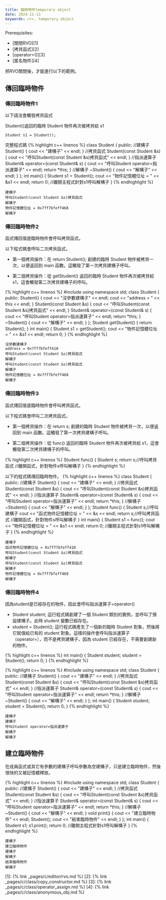 ```yaml
---
title: 臨時物件temporary object
date: 2024-11-13
keywords: c++, temporary object 
---
```


Prerequisites:

- [關閉RVO][1]
- [拷貝函式][2]
- [operator=()][3]
- [匿名物件][4]

把RVO關閉後，才能進行以下的範例。

## 傳回臨時物件

### 傳回臨時物件1

以下語法會觸發拷貝函式

Student()返回的臨時 Student 物件再次被拷貝給 s1

```
Student s1 = Student();
```

完整程式碼
{% highlight c++ linenos %}
class Student {
public:
  //建構子
  Student() {
    cout << "建構子" << endl;
  }
  //拷貝函式
  Student(const Student &s) {
    cout << "呼叫Student(const Student &s)拷貝函式" << endl;
  }
  //指派運算子
  Student& operator=(const Student& s) {
    cout << "呼叫Student operator=指派運算子" << endl;
    return *this;
  }
  //解構子
  ~Student() {
    cout << "解構子" << endl;
  }
};
int main() {
  Student s1 = Student();
  cout << "物件記憶體位址 = " << &s1 << endl;
  return 0;
  //離開主程式針對s1呼叫解構子
}
{% endhighlight %}

```
建構子
呼叫Student(const Student &s)拷貝函式
解構子
物件記憶體位址 = 0x7ff7bfeff468
解構子
```

### 傳回臨時物件2

函式傳回值是臨時物件會呼叫拷貝函式。

以下程式碼會呼叫二次拷貝函式。

- 第一個拷貝操作：在 return Student(); 創建的臨時 Student 物件被拷貝一次，以便返回到 main 函數。這觸發了第一次拷貝建構子呼叫。

- 第二個拷貝操作：從 getStudent() 返回的臨時 Student 物件再次被拷貝給 s1，這會觸發第二次拷貝建構子的呼叫。

{% highlight c++ linenos %}
#include <iostream>
using namespace std;
class Student {
public:
  Student() {
    cout << "沒參數建構子" << endl;
    cout << "address = " << this << endl;
  }
  Student(const Student &s) {
    cout << "呼叫Student(const Student &s)拷貝函式" << endl;
  }
  Student& operator=(const Student& s) {
    cout << "呼叫Student operator=指派運算子" << endl;
    return *this;
  }
  ~Student() {
    cout << "解構子" << endl;
  }
};
Student getStudent() {
  return Student();
}
int main() {
  Student s1 = getStudent();
  cout << "物件記憶體位址 = " << &s1 << endl;
  return 0;
}
{% endhighlight %}
```
沒參數建構子
address = 0x7ff7bfeff410
呼叫Student(const Student &s)拷貝函式
解構子
呼叫Student(const Student &s)拷貝函式
解構子
物件記憶體位址 = 0x7ff7bfeff468
解構子
```

### 傳回臨時物件3

函式傳回值是臨時物件會呼叫拷貝函式。

以下程式碼會呼叫二次拷貝函式。

- 第一個拷貝操作：在 return s; 創建的臨時 Student 物件被拷貝一次，以便返回到 main 函數。這觸發了第一次拷貝建構子呼叫。

- 第二個拷貝操作：從 func() 返回的臨時 Student 物件再次被拷貝給 s1，這會觸發第二次拷貝建構子的呼叫。

{% highlight c++ linenos %}
Student func() {
  Student s;
  return s;//呼叫拷貝函式
  //離開函式，針對物件s呼叫解構子
}
{% endhighlight %}

以下的程式碼傳回臨時物件。
{% highlight c++ linenos %}
class Student {
public:
	//建構子
  Student() {
    cout << "建構子" << endl;
  }
  //拷貝函式
  Student(const Student &s) {
    cout << "呼叫Student(const Student &s)拷貝函式" << endl;
  }
  //指派運算子
  Student& operator=(const Student& s) {
    cout << "呼叫Student operator=指派運算子" << endl;
    return *this;
  }
  //解構子
  ~Student() {
    cout << "解構子" << endl;
  }
};
Student func() {
  Student s;//呼叫建構子
  cout << "函式物件記憶體位址 = " << &s << endl;
  return s;//呼叫拷貝函式
  //離開函式，針對物件s呼叫解構子
}
int main() {
  Student s1 = func();
  cout << "物件記憶體位址 = " << &s1 << endl;
  return 0;
  //離開主程式針對s1呼叫解構子
}
{% endhighlight %}
```
建構子
函式物件記憶體位址 = 0x7ff7bfeff410
呼叫Student(const Student &s)拷貝函式
解構子
呼叫Student(const Student &s)拷貝函式
解構子
物件記憶體位址 = 0x7ff7bfeff468
解構子
```
### 傳回臨時物件4

因為student是已經存在的物件，因此會呼叫指派運算子=operator()

- Student student; 這行程式碼創建了一個 Student 類別的實例，並呼叫了預設建構子。此時 student 變數已經存在。
- student = Student(); 這行程式碼產生了一個新的臨時 Student 對象，然後將它賦值給已有的 student 對象。這樣的操作會呼叫指派運算子（operator=），而不是拷貝建構子，因為 student 已經存在，不需要創建新的物件。

{% highlight c++ linenos %}
int main() {
  Student student;
  student = Student();
  return 0;
}
{% endhighlight %}


{% highlight c++ linenos %}
#include <iostream>
using namespace std;
class Student {
public:
  //建構子
  Student() {
    cout << "建構子" << endl;
  }
  //拷貝函式
  Student(const Student &s) {
    cout << "呼叫Student(const Student &s)拷貝函式" << endl;
  }
  //指派運算子
  Student& operator=(const Student& s) {
    cout << "呼叫Student operator=指派運算子" << endl;
    return *this;
  }
  //解構子
  ~Student() {
    cout << "解構子" << endl;
  }
};
int main() {
  Student student;
  student = Student();
  return 0;
}
{% endhighlight %}
```
建構子
建構子
呼叫Student operator=指派運算子
解構子
解構子
```

## 建立臨時物件

在成員函式或其它有參數的建構子呼叫參數為空建構子，只是建立臨時物件，然後很快的又被記憶體釋放。

{% highlight c++ linenos %}
#include <iostream>
using namespace std;
class Student {
public:
  //建構子
  Student() {
    cout << "建構子" << endl;
  }
  //拷貝函式
  Student(const Student &s) {
    cout << "呼叫Student(const Student &s)拷貝函式" << endl;
  }
  //指派運算子
  Student& operator=(const Student& s) {
    cout << "呼叫Student operator=指派運算子" << endl;
    return *this;
  }
  //解構子
  ~Student() {
    cout << "解構子" << endl;
  }
  void print() {
    cout << "建立臨時物件" << endl;
    Student();
    cout << "結束臨時物件" << endl;
  }
};
int main() {
  Student s1;
  s1.print();
  return 0;
  //離開主程式針對s1呼叫解構子
}
{% endhighlight %}

```
建構子
建立臨時物件
建構子
解構子
結束臨時物件
解構子
```


[1]: {% link _pages/c/editor/rvo.md %}
[2]: {% link _pages/c/class/copy_constructor.md %}
[3]: {% link _pages/c/class/operator_assign.md %}
[4]: {% link _pages/c/class/anonymous_obj.md %}